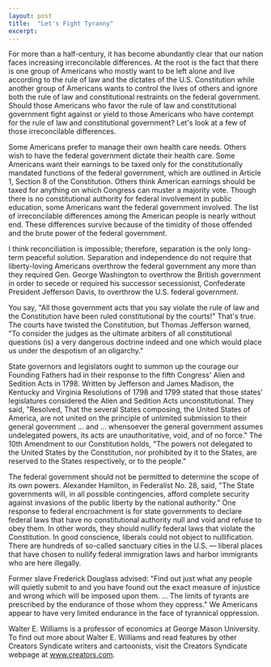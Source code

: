 ```yaml
---
layout: post
title:  "Let's Fight Tyranny"
excerpt:
---
```



For more than a half-century, it has become abundantly clear that our nation faces increasing irreconcilable differences. At the root is the fact that there is one group of Americans who mostly want to be left alone and live according to the rule of law and the dictates of the U.S. Constitution while another group of Americans wants to control the lives of others and ignore both the rule of law and constitutional restraints on the federal government. Should those Americans who favor the rule of law and constitutional government fight against or yield to those Americans who have contempt for the rule of law and constitutional government? Let's look at a few of those irreconcilable differences.

Some Americans prefer to manage their own health care needs. Others wish to have the federal government dictate their health care. Some Americans want their earnings to be taxed only for the constitutionally mandated functions of the federal government, which are outlined in Article 1, Section 8 of the Constitution. Others think American earnings should be taxed for anything on which Congress can muster a majority vote. Though there is no constitutional authority for federal involvement in public education, some Americans want the federal government involved. The list of irreconcilable differences among the American people is nearly without end. These differences survive because of the timidity of those offended and the brute power of the federal government.

I think reconciliation is impossible; therefore, separation is the only long-term peaceful solution. Separation and independence do not require that liberty-loving Americans overthrow the federal government any more than they required Gen. George Washington to overthrow the British government in order to secede or required his successor secessionist, Confederate President Jefferson Davis, to overthrow the U.S. federal government.

You say, "All those government acts that you say violate the rule of law and the Constitution have been ruled constitutional by the courts!" That's true. The courts have twisted the Constitution, but Thomas Jefferson warned, "To consider the judges as the ultimate arbiters of all constitutional questions (is) a very dangerous doctrine indeed and one which would place us under the despotism of an oligarchy."

State governors and legislators ought to summon up the courage our Founding Fathers had in their response to the fifth Congress' Alien and Sedition Acts in 1798. Written by Jefferson and James Madison, the Kentucky and Virginia Resolutions of 1798 and 1799 stated that those states' legislatures considered the Alien and Sedition Acts unconstitutional. They said, "Resolved, That the several States composing, the United States of America, are not united on the principle of unlimited submission to their general government ... and ... whensoever the general government assumes undelegated powers, its acts are unauthoritative, void, and of no force." The 10th Amendment to our Constitution holds, "The powers not delegated to the United States by the Constitution, nor prohibited by it to the States, are reserved to the States respectively, or to the people."



The federal government should not be permitted to determine the scope of its own powers. Alexander Hamilton, in Federalist No. 28, said, "The State governments will, in all possible contingencies, afford complete security against invasions of the public liberty by the national authority." One response to federal encroachment is for state governments to declare federal laws that have no constitutional authority null and void and refuse to obey them. In other words, they should nullify federal laws that violate the Constitution. In good conscience, liberals could not object to nullification. There are hundreds of so-called sanctuary cities in the U.S. — liberal places that have chosen to nullify federal immigration laws and harbor immigrants who are here illegally.

Former slave Frederick Douglass advised: "Find out just what any people will quietly submit to and you have found out the exact measure of injustice and wrong which will be imposed upon them. ... The limits of tyrants are prescribed by the endurance of those whom they oppress." We Americans appear to have very limited endurance in the face of tyrannical oppression.

Walter E. Williams is a professor of economics at George Mason University. To find out more about Walter E. Williams and read features by other Creators Syndicate writers and cartoonists, visit the Creators Syndicate webpage at www.creators.com.
